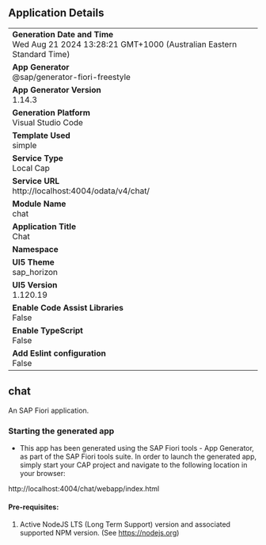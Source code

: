 ## Application Details
|               |
| ------------- |
|**Generation Date and Time**<br>Wed Aug 21 2024 13:28:21 GMT+1000 (Australian Eastern Standard Time)|
|**App Generator**<br>@sap/generator-fiori-freestyle|
|**App Generator Version**<br>1.14.3|
|**Generation Platform**<br>Visual Studio Code|
|**Template Used**<br>simple|
|**Service Type**<br>Local Cap|
|**Service URL**<br>http://localhost:4004/odata/v4/chat/|
|**Module Name**<br>chat|
|**Application Title**<br>Chat|
|**Namespace**<br>|
|**UI5 Theme**<br>sap_horizon|
|**UI5 Version**<br>1.120.19|
|**Enable Code Assist Libraries**<br>False|
|**Enable TypeScript**<br>False|
|**Add Eslint configuration**<br>False|

## chat

An SAP Fiori application.

### Starting the generated app

-   This app has been generated using the SAP Fiori tools - App Generator, as part of the SAP Fiori tools suite.  In order to launch the generated app, simply start your CAP project and navigate to the following location in your browser:

http://localhost:4004/chat/webapp/index.html

#### Pre-requisites:

1. Active NodeJS LTS (Long Term Support) version and associated supported NPM version.  (See https://nodejs.org)


